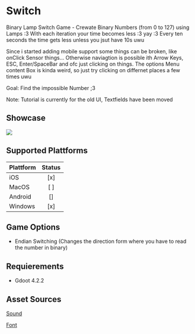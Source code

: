 # Switch
Binary Lamp Switch Game - Crewate Binary Numbers (from 0 to 127) using Lamps :3
With each iteration your time becomes less :3 yay :3 Every ten seconds the time gets less unless you jsut have 10s uwu

Since i started adding mobile support some things can be broken, like onClick Sensor things...
Otherwise naviagtion is possible ith Arrow Keys, ESC, Enter/SpaceBar and ofc just clicking on things. 
The options Menu content Box is kinda weird, so just try clicking on differnet places a few times uwu

Goal: Find the impossible Number ;3

Note: Tutorial is currently for the old UI, Textfields have been moved

## Showcase
<img src="https://kiarar.moe/images/Switch/game.png">

## Supported Plattforms
| Plattform         | Status |
|--------------|:-----:|
| iOS | [x] |  
| MacOS      |  [ ] | 
| Android |  [] |   
| Windows      |  [x] | 

## Game Options
* Endian Switching (Changes the direction form where you have to read the number in binary)

## Requierements
* Gdoot 4.2.2

## Asset Sources
[Sound](https://pixabay.com/sound-effects/electric-zap-001-6374/)

[Font](http://www.pentacom.jp/pentacom/bitfontmaker2/gallery/?id=646)

